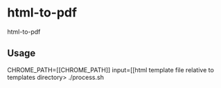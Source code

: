 # html-to-pdf
html-to-pdf

## Usage

CHROME_PATH=[[CHROME_PATH]] input=[[html template file relative to templates directory> ./process.sh 
